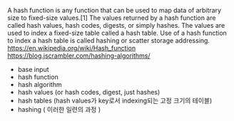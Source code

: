 A hash function is any function that can be used to map data of arbitrary size to fixed-size values.[1] The values returned by a hash function are called hash values, hash codes, digests, or simply hashes. The values are used to index a fixed-size table called a hash table. Use of a hash function to index a hash table is called hashing or scatter storage addressing.
https://en.wikipedia.org/wiki/Hash_function
https://blog.jscrambler.com/hashing-algorithms/

 * base input
 * hash function
 * hash algorithm
 * hash values (or hash codes, digest, just hashes)
 * hash tables (hash values가 key로서 indexing되는 고정 크기의 테이블)
 * hashing ( 이러한 일련의 과정 ) 

